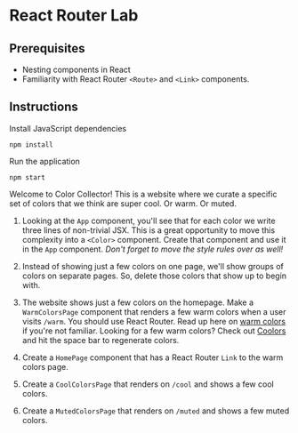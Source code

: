 # React Router Lab

## Prerequisites

- Nesting components in React
- Familiarity with React Router `<Route>` and `<Link>` components.

## Instructions

Install JavaScript dependencies

```
npm install
```

Run the application

```
npm start
```

Welcome to Color Collector! This is a website where we curate a specific set of colors that we think are super cool. Or warm. Or muted.

1. Looking at the `App` component, you'll see that for each color we write three lines of non-trivial JSX. This is a great opportunity to move this complexity into a `<Color>` component. Create that component and use it in the `App` component. _Don't forget to move the style rules over as well!_

1. Instead of showing just a few colors on one page, we'll show groups of colors on separate pages. So, delete those colors that show up to begin with.

1. The website shows just a few colors on the homepage. Make a `WarmColorsPage` component that renders a few warm colors when a user visits `/warm`. You should use React Router. Read up here on [warm colors](https://www.thespruce.com/understanding-warm-and-cool-colors-1976480) if you're not familiar. Looking for a few warm colors? Check out [Coolors](https://coolors.co/app) and hit the space bar to regenerate colors.

1. Create a `HomePage` component that has a React Router `Link` to the warm colors page.

1. Create a `CoolColorsPage` that renders on `/cool` and shows a few cool colors.

1. Create a `MutedColorsPage` that renders on `/muted` and shows a few muted colors.